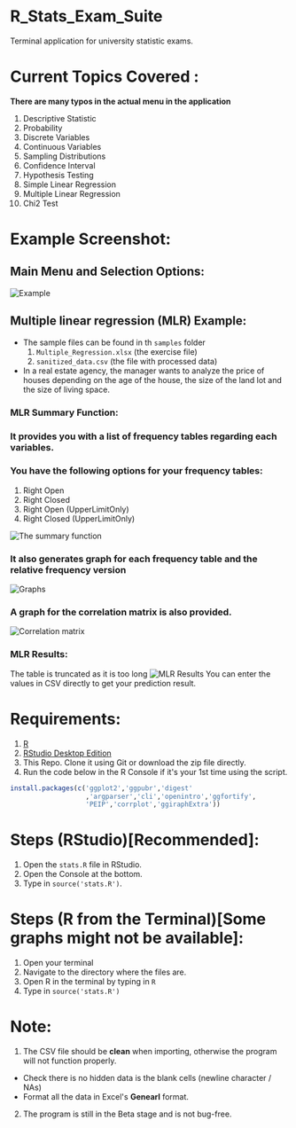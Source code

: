 # R_Stats_Exam_Suite
Terminal application for university statistic exams.

# Current Topics Covered :
**There are many typos in the actual menu in the application**
 1. Descriptive Statistic
 2. Probability
 3. Discrete Variables
 4. Continuous Variables
 5. Sampling Distributions
 6. Confidence Interval
 7. Hypothesis Testing
 8. Simple Linear Regression
 9. Multiple Linear Regression
10. Chi2 Test

# Example Screenshot:
## Main Menu and Selection Options:
![Example](https://raw.githubusercontent.com/algo7/R_Stats_Exam_Suite/master/screenshots/example.png)

##  Multiple linear regression (MLR) Example:
* The sample files can be found in th `samples` folder
    1. `Multiple_Regression.xlsx` (the exercise file)
    2. `sanitized_data.csv` (the file with processed data)
* In a real estate agency, the manager wants to analyze the price of houses depending on the age of the house, the size of the land lot and the size of living space.
### MLR Summary Function:

### It provides you with a list of frequency tables regarding each variables.

### You have the following options for your frequency tables:
1. Right Open
2. Right Closed
3. Right Open (UpperLimitOnly)
4. Right Closed (UpperLimitOnly)

![The summary function](https://raw.githubusercontent.com/algo7/R_Stats_Exam_Suite/master/screenshots/sum_func.jpeg)


### It also generates graph for each frequency table and the relative frequency version
![Graphs](https://raw.githubusercontent.com/algo7/R_Stats_Exam_Suite/master/screenshots/freqt_merged.jpg)

### A graph for the correlation matrix is also provided.
![Correlation matrix](https://raw.githubusercontent.com/algo7/R_Stats_Exam_Suite/master/screenshots/correlation_matrix.png)

### MLR Results:
The table is truncated as it is too long
![MLR Results](https://raw.githubusercontent.com/algo7/R_Stats_Exam_Suite/master/screenshots/MLR.jpg)
You can enter the values in CSV directly to get your prediction result.



# Requirements:
1. [R](https://www.r-project.org/)
2. [RStudio Desktop Edition](https://rstudio.com/products/rstudio/download/)
3. This Repo. Clone it using Git or download the zip file directly.
4. Run the code below in the R Console if it's your 1st time using the script.
```R
install.packages(c('ggplot2','ggpubr','digest'
                   ,'argparser','cli','openintro','ggfortify',
                   'PEIP','corrplot','ggiraphExtra'))
```

# Steps (RStudio)[Recommended]:
1. Open the `stats.R` file in RStudio.
2. Open the Console at the bottom.
3. Type in `source('stats.R')`.


# Steps (R from the Terminal)[Some graphs might not be available]:
1. Open your terminal
2. Navigate to the directory where the files are.
3. Open R in the terminal by typing in `R`
4. Type in `source('stats.R')`

# Note:
1. The CSV file should be **clean** when importing, otherwise the program will not function properly.
  - Check there is no hidden data is the blank cells (newline character / NAs)
  - Format all the data in Excel's **Genearl** format.
2. The program is still in the Beta stage and is not bug-free.

